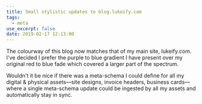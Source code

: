 ```yaml
---
title: Small stylistic updates to blog.lukeify.com
tags:
  - meta
use_excerpt: false
date: 2019-02-17 12:13:00
---
```


The colourway of this blog now matches that of my main site, lukeify.com. I've decided I prefer the purple to blue gradient I have present over my original red to blue fade which covered a larger part of the spectrum. 

Wouldn't it be nice if there was a meta-schema I could define for all my digital & physical assets—site designs, invoice headers, business cards—where a single meta-schema update could be ingested by all my assets and automatically stay in sync.
